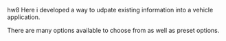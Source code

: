 hw8
Here i developed a way to udpate existing information into a vehicle application.

There are many options available to choose from as well as preset options.


